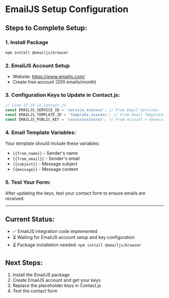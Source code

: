 # EmailJS Setup Configuration

## Steps to Complete Setup:

### 1. Install Package
```bash
npm install @emailjs/browser
```

### 2. EmailJS Account Setup
- Website: https://www.emailjs.com/
- Create free account (200 emails/month)

### 3. Configuration Keys to Update in Contact.js:

```javascript
// Line 17-19 in Contact.js
const EMAILJS_SERVICE_ID = 'service_xxxxxxx'; // From Email Services
const EMAILJS_TEMPLATE_ID = 'template_xxxxxxx'; // From Email Templates  
const EMAILJS_PUBLIC_KEY = 'xxxxxxxxxxxxxxx'; // From Account > General
```

### 4. Email Template Variables:
Your template should include these variables:
- `{{from_name}}` - Sender's name
- `{{from_email}}` - Sender's email
- `{{subject}}` - Message subject
- `{{message}}` - Message content

### 5. Test Your Form:
After updating the keys, test your contact form to ensure emails are received.

---

## Current Status:
- ✅ EmailJS integration code implemented
- ⏳ Waiting for EmailJS account setup and key configuration
- ⏳ Package installation needed: `npm install @emailjs/browser`

## Next Steps:
1. Install the EmailJS package
2. Create EmailJS account and get your keys
3. Replace the placeholder keys in Contact.js
4. Test the contact form
